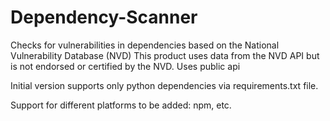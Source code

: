 # Dependency-Scanner
Checks for vulnerabilities in dependencies based on the National Vulnerability Database (NVD)
This product uses data from the NVD API but is not endorsed or certified by the NVD.
Uses public api 


Initial version supports only python dependencies via requirements.txt file. 

Support for different platforms to be added: npm, etc.
